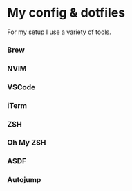 # My config & dotfiles

For my setup I use a variety of tools.

### Brew

### NVIM

### VSCode

### iTerm

### ZSH

### Oh My ZSH

### ASDF

### Autojump

